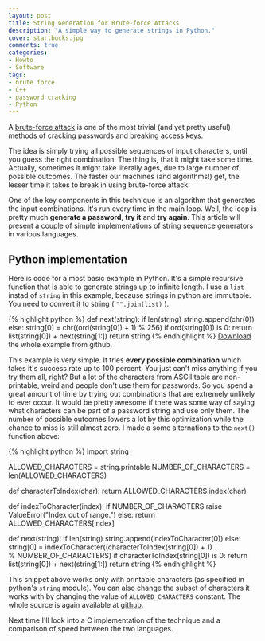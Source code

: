 ```yaml
---
layout: post
title: String Generation for Brute-force Attacks
description: "A simple way to generate strings in Python."
cover: startbucks.jpg
comments: true
categories:
- Howto
- Software
tags:
- brute force
- C++
- password cracking
- Python
---
```

A [brute-force attack](http://en.wikipedia.org/wiki/Brute-force_attack) is one
of the most trivial (and yet pretty useful) methods of cracking passwords and
breaking access keys.

The idea is simply trying all possible sequences of input characters, until
you guess the right combination. The thing is, that it might take some time.
Actually, sometimes it might take literally ages, due to large number of
possible outcomes. The faster our machines (and algorithms!) get, the
lesser time it takes to break in using brute-force attack.

One of the key components in this technique is an algorithm that generates the
input combinations. It's run every time in the main loop. Well, the loop is
pretty much **generate a password**, **try it** and **try again**. This article
will present a couple of simple implementations of string sequence generators
in various languages.

## Python implementation

Here is code for a most basic example in Python. It's a simple recursive
function that is able to generate strings up to infinite length. I use a `list`
instad of `string` in this example, because strings in python are immutable.
You need to convert it to string ( `"".join(list)` ).


{% highlight python %}
def next(string):
    if len(string)
        string.append(chr(0))
    else:
        string[0] = chr((ord(string[0]) + 1) % 256)
        if ord(string[0]) is 0:
            return list(string[0]) + next(string[1:])
    return string
{% endhighlight %}
[Download](https://gist.github.com/1116715) the whole example from github.

This example is very simple. It tries **every possible combination** which takes
it's success rate up to 100 percent. You just can't miss anything if you try
them all, right? But a lot of the characters from ASCII table are
non-printable, weird and people don't use them for passwords. So you spend a
great amount of time by trying out combinations that are extremely unlikely to
ever occur. It would be pretty awesome if there was some way of saying what
characters can be part of a password string and use only them. The number of
possible outcomes lowers a lot by this optimization while the chance to miss is
still almost zero. I made a some alternations to the `next()` function above:


{% highlight python %}
import string

ALLOWED_CHARACTERS = string.printable
NUMBER_OF_CHARACTERS = len(ALLOWED_CHARACTERS)

def characterToIndex(char):
    return ALLOWED_CHARACTERS.index(char)

def indexToCharacter(index):
    if NUMBER_OF_CHARACTERS
        raise ValueError("Index out of range.")
    else:
        return ALLOWED_CHARACTERS[index]

def next(string):
    if len(string)
        string.append(indexToCharacter(0))
    else:
        string[0] = indexToCharacter((characterToIndex(string[0]) + 1) \
                                                   % NUMBER_OF_CHARACTERS)
        if characterToIndex(string[0]) is 0:
            return list(string[0]) + next(string[1:])
    return string
{% endhighlight %}

This snippet above works only with printable characters (as specified in
python's `string` module). You can also change the subset of characters it
works with by changing the value of `ALLOWED_CHARACTERS` constant. The whole
source is again available at [github](https://gist.github.com/1121315).

Next time I'll look into a C implementation of the technique and a comparison
of speed between the two languages.
